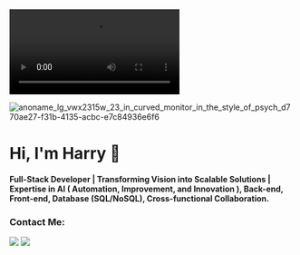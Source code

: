 <video controls>
  <source src="https://drive.google.com/file/d/1qq4leTgdZWju7qS92xXkGLyQwhINiPZP/view?usp=drive_link" type="video/mp4">
  Your browser does not support the video tag.
</video>

![anoname_lg_vwx2315w_23_in_curved_monitor_in_the_style_of_psych_d770ae27-f31b-4135-acbc-e7c84936e6f6](https://github.com/harryji168/harryji168/assets/21187699/02e4b1bc-5624-4567-adb7-444af0f84d7f)


# Hi, I'm Harry 👋

#### Full-Stack Developer | Transforming Vision into Scalable Solutions | Expertise in AI ( Automation, Improvement, and Innovation ), Back-end, Front-end, Database (SQL/NoSQL), Cross-functional Collaboration.

### Contact Me:
<a href="https://www.linkedin.com/in/harryji/" rel="nofollow"><img  src="https://img.shields.io/badge/Harry-blue?style=flat&logo=linkedin&labelColor=blue"></a>
<a href="mailto:jiharry@hotmail.com/" rel="nofollow"><img src="https://img.shields.io/badge/Harry-c0392b?style=flat&labelColor=c0392b&logo=gmail&logoColor=white"></a>
